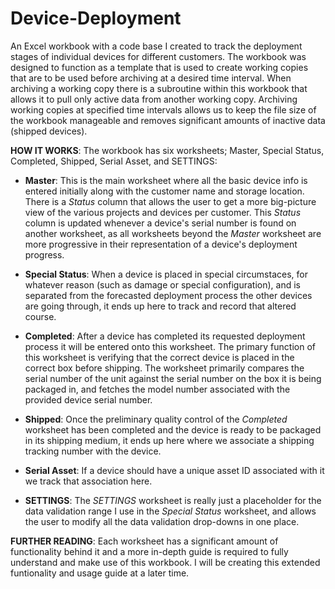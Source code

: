# Device-Deployment
An Excel workbook with a code base I created to track the deployment stages of individual devices for different customers. The workbook 
was designed to function as a template that is used to create working copies that are to be used before archiving at a desired time 
interval. When archiving a working copy there is a subroutine within this workbook that allows it to pull only active data from another
working copy. Archiving working copies at specified time intervals allows us to keep the file size of the workbook manageable and removes
significant amounts of inactive data (shipped devices).


**HOW IT WORKS**:
  The workbook has six worksheets; Master, Special Status, Completed, Shipped, Serial Asset, and SETTINGS:
  
  - **Master**:
    This is the main worksheet where all the basic device info is entered initially along with the customer name and storage location.
    There is a _Status_ column that allows the user to get a more big-picture view of the various projects and devices per customer. This
    _Status_ column is updated whenever a device's serial number is found on another worksheet, as all worksheets beyond the _Master_
    worksheet are more progressive in their representation of a device's deployment progress.
    
  - **Special Status**:
    When a device is placed in special circumstaces, for whatever reason (such as damage or special configuration), and is separated from
    the forecasted deployment process the other devices are going through, it ends up here to track and record that altered course.
    
  - **Completed**:
    After a device has completed its requested deployment process it will be entered onto this worksheet. The primary function of this
    worksheet is verifying that the correct device is placed in the correct box before shipping. The worksheet primarily compares the
    serial number of the unit against the serial number on the box it is being packaged in, and fetches the model number associated with
    the provided device serial number.
    
  - **Shipped**:
    Once the preliminary quality control of the _Completed_ worksheet has been completed and the device is ready to be packaged in its
    shipping medium, it ends up here where we associate a shipping tracking number with the device.
    
  - **Serial Asset**:
    If a device should have a unique asset ID associated with it we track that association here.
  
  - **SETTINGS**:
    The _SETTINGS_ worksheet is really just a placeholder for the data validation range I use in the _Special Status_ worksheet, and
    allows the user to modify all the data validation drop-downs in one place.
    
**FURTHER READING**:
  Each worksheet has a significant amount of functionality behind it and a more in-depth guide is required to fully understand and make
  use of this workbook. I will be creating this extended funtionality and usage guide at a later time.
